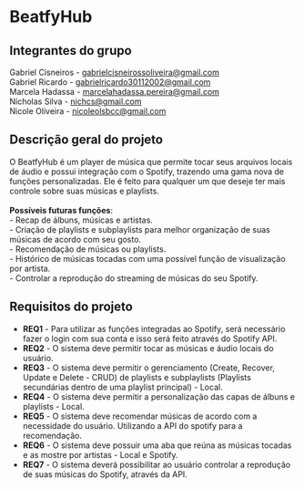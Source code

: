 # BeatfyHub


## Integrantes do grupo
Gabriel Cisneiros - gabrielcisneirossoliveira@gmail.com<br>
Gabriel Ricardo - gabrielricardo30112002@gmail.com<br>
Marcela Hadassa - marcelahadassa.pereira@gmail.com<br>
Nícholas Silva - nichcs@gmail.com<br>
Nicole Oliveira - nicoleolsbcc@gmail.com<br>

## Descrição geral do projeto
O BeatfyHub é um player de música que permite tocar seus arquivos locais de áudio e possui integração com o Spotify, trazendo uma gama nova de funções personalizadas. Ele é feito para qualquer um que deseje ter mais controle sobre suas músicas e playlists.
<br>
<br>**Possíveis futuras funções**:
<br> - Recap de álbuns, músicas e artistas.
<br> - Criação de playlists e subplaylists para melhor organização de suas músicas de acordo com seu gosto.
<br> - Recomendação de músicas ou playlists.
<br> - Histórico de músicas tocadas com uma possível função de visualização por artista.
<br> - Controlar a reprodução do streaming de músicas do seu Spotify.


## Requisitos do projeto
 * **REQ1** - Para utilizar as funções integradas ao Spotify, será necessário fazer o login com sua conta e isso será feito através do Spotify API.
 * **REQ2** - O sistema deve permitir tocar as músicas e áudio locais do usuário.
 * **REQ3** - O sistema deve permitir o gerenciamento (Create, Recover, Update e Delete - CRUD) de playlists e subplaylists (Playlists secundárias dentro de uma playlist principal) - Local.
 * **REQ4** - O sistema deve permitir a personalização das capas de álbuns e playlists - Local.
 * **REQ5** - O sistema deve recomendar músicas de acordo com a necessidade do usuário. Utilizando a API do spotify para a recomendação.
* **REQ6** - O sistema deve possuir uma aba que reúna as músicas tocadas e as mostre por artistas - Local e Spotify.
* **REQ7** - O sistema deverá possibilitar ao usuário controlar a reprodução de suas músicas do Spotify, através da API.

